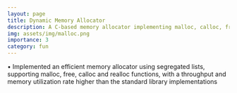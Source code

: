 ```yaml
---
layout: page
title: Dynamic Memory Allocator
description: A C-based memory allocator implementing malloc, calloc, free, and realloc
img: assets/img/malloc.png
importance: 3
category: fun
---
```


• Implemented an efficient memory allocator using segregated lists, supporting malloc, free, calloc and realloc functions, with a throughput and memory utilization rate higher than the standard library implementations